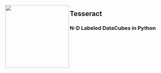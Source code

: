 <p align="left" style="padding: 20px, 20px">
<img src="http://fc02.deviantart.net/fs71/i/2012/048/e/3/tesseract_by_antares118-d4q3cqx.jpg"  height="200" width="200" align="left" style=”margin: 20pxpx 20px 20px 20px;”>
<h2>Tesseract</h2>
<h3>N-D Labeled DataCubes in Python</h3>
</p>
